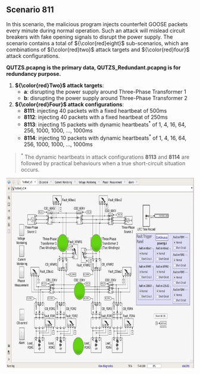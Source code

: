 ## Scenario 811
In this scenario, the malicious program injects counterfeit GOOSE packets every minute during normal operation. Such an attack will mislead circuit breakers with fake opening signals to disrupt the power supply. The scenario contains a total of ${\color{red}eight}$ sub-scenarios, which are combinations of ${\color{red}two}$ attack targets and ${\color{red}four}$ attack configurations.

**QUTZS.pcapng is the primary data, QUTZS_Redundant.pcapng is for redundancy purpose.**

1. **${\color{red}Two}$ attack targets**: 
   - **a**: disrupting the power supply around Three-Phase Transformer 1 
   - **b**: disrupting the power supply around Three-Phase Transformer 2
2. **${\color{red}Four}$ attack configurations**:
   - **8111**: injecting 40 packets with a fixed heartbeat of 500ms
   - **8112**: injecting 40 packets with a fixed heartbeat of 250ms
   - **8113**: injecting 15 packets with dynamic heartbeats<sup>*</sup> of 1, 4, 16, 64, 256, 1000, 1000, ..., 1000ms
   - **8114**: injecting 10 packets with dynamic heartbeats<sup>*</sup> of 1, 4, 16, 64, 256, 1000, 1000, ..., 1000ms

> <sup>*</sup> The dynamic heartbeats in attack configurations **8113** and **8114** are followed by practical behaviours when a true short-circuit situation occurs.

<img src="https://github.com/CSCRC-SCREED/QUT-ZSS-2023-GOOSE/blob/main/Datasets/PrimaryPlant.jpg" alt="" width="800" height="510" />
